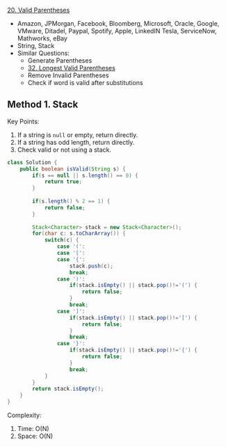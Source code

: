 [20. Valid Parentheses](https://leetcode.com/problems/valid-parentheses/)

* Amazon, JPMorgan, Facebook, Bloomberg, Microsoft, Oracle, Google, VMware, Ditadel, Paypal, Spotify, Apple, LinkedIN
Tesla, ServiceNow, Mathworks, eBay
* String, Stack
* Similar Questions:
    * Generate Parentheses
    * [32. Longest Valid Parentheses](https://leetcode.com/problems/longest-valid-parentheses/)
    * Remove Invalid Parentheses
    * Check if word is valid after substitutions
    

## Method 1. Stack
Key Points:
1. If a string is `null` or empty, return directly.
2. If a string has odd length, return directly.
3. Check valid or not using a stack.

```java
class Solution {
    public boolean isValid(String s) {
        if(s == null || s.length() == 0) {
            return true;
        }
        
        if(s.length() % 2 == 1) {
            return false;
        }
        
        Stack<Character> stack = new Stack<Character>();
        for(char c: s.toCharArray()) {
            switch(c) {
                case '(':
                case '[':
                case '{':
                    stack.push(c);
                    break;
                case ')':
                    if(stack.isEmpty() || stack.pop()!='(') {
                        return false;
                    }
                    break;
                case ']':
                    if(stack.isEmpty() || stack.pop()!='[') {
                        return false;
                    }
                    break;
                case '}':
                    if(stack.isEmpty() || stack.pop()!='{') {
                        return false;
                    }
                    break;
            }
        }
        return stack.isEmpty();
    }
}
```

Complexity:
1. Time: O(N)
2. Space: O(N)
